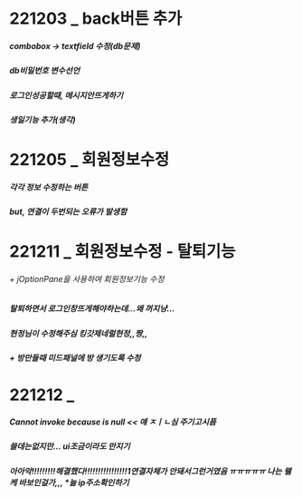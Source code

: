 # 221203 _ back버튼 추가
##### combobox -> textfield 수정(db문제)
##### db비밀번호 변수선언
##### 로그인성공할때, 메시지안뜨게하기
##### 생일기능 추가(생각)
# 221205 _ 회원정보수정
##### 각각 정보 수정하는 버튼

##### but, 연결이 두번되는 오류가 발생함
# 221211 _ 회원정보수정 - 탈퇴기능
###### + jOptionPane을 사용하여 회원정보기능 수정
##### 탈퇴하면서 로그인창뜨게해야하는데...왜 꺼지냥...
##### 현정님이 수정해주심 킹갓제네럴현정,,짱,,

##### + 방만들때 미드패널에 방 생기도록 수정
# 221212 _
##### Cannot invoke because is null << 얘 ㅈㅣㄴ심 주기고시픔
##### 쓸데는없지만... ui조금이라도 만지기
##### 아아악!!!!!!!!!해결했다!!!!!!!!!!!!!!!!1연결자체가 안돼서그런거였음 ㅠㅠㅠㅠㅠ 나는 왤케 바보인걸가,,, *늘 ip주소확인하기

